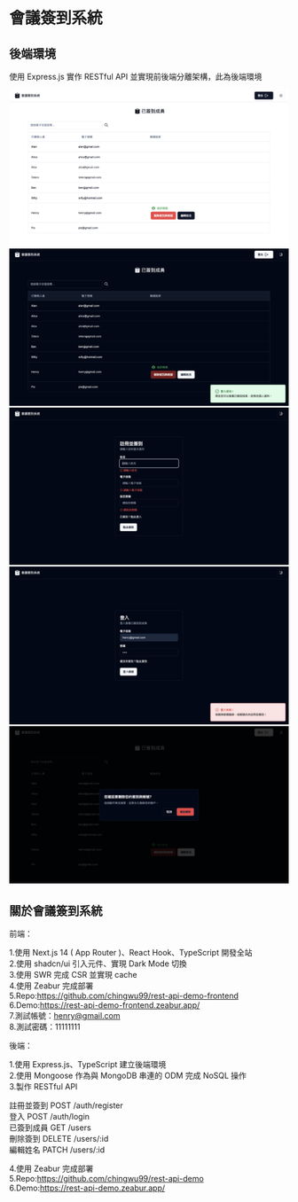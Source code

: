 # 會議簽到系統

## 後端環境

使用 Express.js 實作 RESTful API 並實現前後端分離架構，此為後端環境

![My Image](./readmeimg/table-white.png)
![My Image](./readmeimg/table.png)
![My Image](./readmeimg/signin.png)
![My Image](./readmeimg/login.png)
![My Image](./readmeimg/delete.png)

## 關於會議簽到系統

前端：

1.使用 Next.js 14 ( App Router )、React Hook、TypeScript 開發全站  
2.使用 shadcn/ui 引入元件、實現 Dark Mode 切換  
3.使用 SWR 完成 CSR 並實現 cache  
4.使用 Zeabur 完成部署  
5.Repo:https://github.com/chingwu99/rest-api-demo-frontend  
6.Demo:https://rest-api-demo-frontend.zeabur.app/  
7.測試帳號：henry@gmail.com  
8.測試密碼：11111111

後端：

1.使用 Express.js、TypeScript 建立後端環境  
2.使用 Mongoose 作為與 MongoDB 串連的 ODM 完成 NoSQL 操作  
3.製作 RESTful API

註冊並簽到 POST /auth/register  
登入 POST /auth/login  
已簽到成員 GET /users  
刪除簽到 DELETE /users/:id  
編輯姓名 PATCH /users/:id

4.使用 Zeabur 完成部署  
5.Repo:https://github.com/chingwu99/rest-api-demo  
6.Demo:https://rest-api-demo.zeabur.app/
